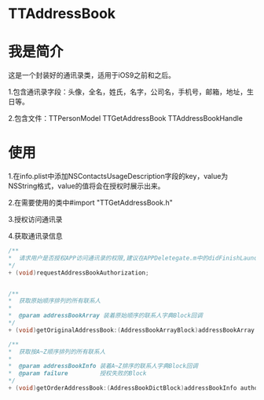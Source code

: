 # TTAddressBook

# 我是简介
这是一个封装好的通讯录类，适用于iOS9之前和之后。

1.包含通讯录字段：头像，全名，姓氏，名字，公司名，手机号，邮箱，地址，生日等。

2.包含文件：TTPersonModel  TTGetAddressBook  TTAddressBookHandle


# 使用

1.在info.plist中添加NSContactsUsageDescription字段的key，value为NSString格式，value的值将会在授权时展示出来。

2.在需要使用的类中#import "TTGetAddressBook.h"

3.授权访问通讯录

4.获取通讯录信息

```objective-c
/**
*  请求用户是否授权APP访问通讯录的权限,建议在APPDeletegate.m中的didFinishLaunchingWithOptions方法中调用
*/
+ (void)requestAddressBookAuthorization;


/**
*  获取原始顺序排列的所有联系人
*
*  @param addressBookArray 装着原始顺序的联系人字典Block回调
*/
+ (void)getOriginalAddressBook:(AddressBookArrayBlock)addressBookArray authorizationFailure:(AuthorizationFailure)failure;

/**
*  获取按A~Z顺序排列的所有联系人
*
*  @param addressBookInfo 装着A~Z排序的联系人字典Block回调
*  @param failure         授权失败的Block
*/
+ (void)getOrderAddressBook:(AddressBookDictBlock)addressBookInfo authorizationFailure:(AuthorizationFailure)failure;
```
